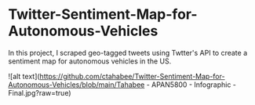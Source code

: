 # Twitter-Sentiment-Map-for-Autonomous-Vehicles
In this project, I scraped geo-tagged tweets using Twtter's API to create a sentiment map for autonomous vehicles in the US.


![alt text](https://github.com/ctahabee/Twitter-Sentiment-Map-for-Autonomous-Vehicles/blob/main/Tahabee - APAN5800 - Infographic - Final.jpg?raw=true)
